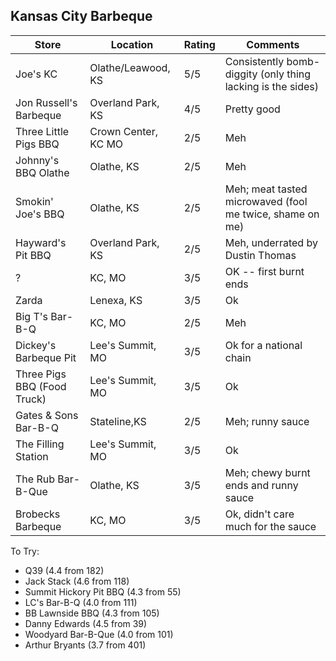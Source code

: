## Kansas City Barbeque

| Store | Location | Rating | Comments |
|-------|----------|--------|----------|
| Joe's KC | Olathe/Leawood, KS  | 5/5 | Consistently bomb-diggity (only thing lacking is the sides) |
| Jon Russell's Barbeque | Overland Park, KS | 4/5 | Pretty good |
| Three Little Pigs BBQ | Crown Center, KC MO | 2/5 | Meh |
| Johnny's BBQ Olathe | Olathe, KS  | 2/5 | Meh |
| Smokin' Joe's BBQ | Olathe, KS | 2/5 | Meh; meat tasted microwaved (fool me twice, shame on me) |
| Hayward's Pit BBQ | Overland Park, KS | 2/5 | Meh, underrated by Dustin Thomas |
| ? | KC, MO | 3/5 | OK -- first burnt ends |
| Zarda | Lenexa, KS | 3/5 | Ok |
| Big T's Bar-B-Q | KC, MO | 2/5 | Meh |
| Dickey's Barbeque Pit | Lee's Summit, MO | 3/5 | Ok for a national chain | 
| Three Pigs BBQ (Food Truck) | Lee's Summit, MO | 3/5 | Ok |
| Gates & Sons Bar-B-Q | Stateline,KS | 2/5 | Meh; runny sauce |
| The Filling Station | Lee's Summit, MO | 3/5 | Ok |
| The Rub Bar-B-Que | Olathe, KS | 3/5 | Meh; chewy burnt ends and runny sauce |
| Brobecks Barbeque | KC, MO | 3/5 | Ok, didn't care much for the sauce |

To Try:
- Q39 (4.4 from 182)
- Jack Stack (4.6 from 118)
- Summit Hickory Pit BBQ (4.3 from 55)
- LC's Bar-B-Q (4.0 from 111)
- BB Lawnside BBQ (4.3 from 105)
- Danny Edwards (4.5 from 39)
- Woodyard Bar-B-Que (4.0 from 101)
- Arthur Bryants (3.7 from 401)
